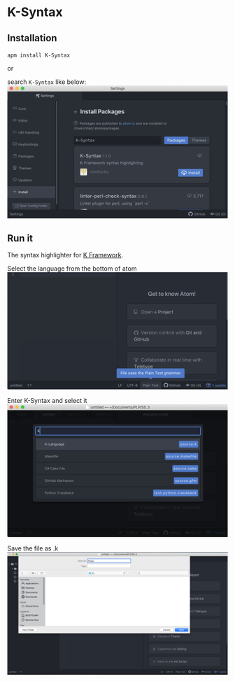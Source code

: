 # K-Syntax

## Installation

`apm install K-Syntax`  

or   

search `K-Syntax` like below:
![screen shot 2017-08-16 at 11 18 20 pm](https://github.com/vladbarbu/K-Syntax/blob/master/settings/4.png)


## Run it
The syntax highlighter for [K Framework](http://www.kframework.org/index.php/Main_Page). 

Select the language from the bottom of atom
![screen shot 2017-08-16 at 11 18 20 pm](https://github.com/vladbarbu/K-Syntax/blob/master/settings/1.png)

Enter K-Syntax and select it
![screen shot 2017-08-16 at 11 18 20 pm](https://github.com/vladbarbu/K-Syntax/blob/master/settings/2.png)

Save the file as .k
![screen shot 2017-08-16 at 11 18 20 pm](https://github.com/vladbarbu/K-Syntax/blob/master/settings/3.png)

